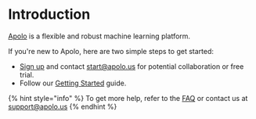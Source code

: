 # Introduction

[Apolo](https://apolo.us) is a flexible and robust machine learning platform.

If you're new to Apolo, here are two simple steps to get started:

* [Sign up](https://console.apolo.us) and contact [start@apolo.us](mailto:start@apolo.us) for potential collaboration or free trial.
* Follow our [Getting Started](../../first-steps/getting-started.md) guide.

{% hint style="info" %}
To get more help, refer to the [FAQ](faq.md) or contact us at [support@apolo.us](mailto:support@apolo.us)
{% endhint %}